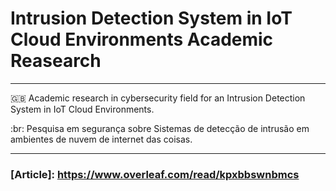 # Intrusion Detection System in IoT Cloud Environments Academic Reasearch

---

:gb:
Academic research in cybersecurity field for an Intrusion Detection System in IoT Cloud Environments.

:br:
Pesquisa em segurança sobre Sistemas de detecção de intrusão em ambientes de nuvem de internet das coisas.

---

### [Article]: https://www.overleaf.com/read/kpxbbswnbmcs
